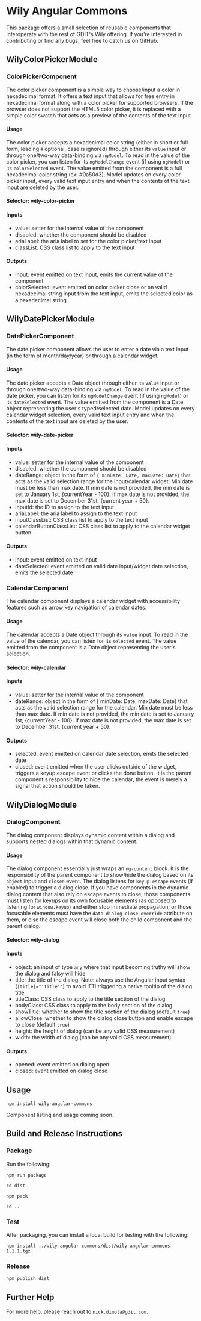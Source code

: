 # Wily Angular Commons

This package offers a small selection of reusable components that interoperate with the rest of GDIT's Wily offering. If you're interested in contributing or find any bugs, feel free to catch us on GitHub.

## WilyColorPickerModule
### ColorPickerComponent
The color picker component is a simple way to choose/input a color in hexadecimal format. It offers a text input that allows for free entry in hexadecimal format along with a color picker for supported browsers. If the browser does not support the HTML5 color picker, it is replaced with a simple color swatch that acts as a preview of the contents of the text input.
#### Usage
The color picker accepts a hexadecimal color string (either in short or full form, leading `#` optional, case is ignored) through either its `value` input or through one/two-way data-binding via `ngModel`. To read in the value of the color picker, you can listen for its `ngModelChange` event (if using `ngModel`) or its `colorSelected` event. The value emitted from the component is a full hexadecimal color string (ex: #0a50d3). Model updates on every color picker input, every valid text input entry and when the contents of the text input are deleted by the user.
#### Selector: wily-color-picker
#### Inputs
- value: setter for the internal value of the component
- disabled: whether the component should be disabled
- ariaLabel: the aria label to set for the color picker/text input
- classList: CSS class list to apply to the text input
#### Outputs
- input: event emitted on text input, emits the current value of the component
- colorSelected: event emitted on color picker close or on valid hexadecimal string input from the text input, emits the selected color as a hexadecimal string

## WilyDatePickerModule
### DatePickerComponent
The date picker component allows the user to enter a date via a text input (in the form of month/day/year) or through a calendar widget.
#### Usage
The date picker accepts a Date object through either its `value` input or through one/two-way data-binding via `ngModel`. To read in the value of the date picker, you can listen for its `ngModelChange` event (if using `ngModel`) or its `dateSelected` event. The value emitted from the component is a Date object representing the user's typed/selected date. Model updates on every calendar widget selection, every valid text input entry and when the contents of the text input are deleted by the user.
#### Selector: wily-date-picker
#### Inputs
- value: setter for the internal value of the component
- disabled: whether the component should be disabled
- dateRange: object in the form of `{ minDate: Date, maxDate: Date}` that acts as the valid selection range for the input/calendar widget. Min date must be less than max date. If min date is not provided, the min date is set to January 1st, {currentYear - 100}. If max date is not provided, the max date is set to December 31st, {current year + 50}.
- inputId: the ID to assign to the text input
- ariaLabel: the aria label to assign to the text input
- inputClassList: CSS class list to apply to the text input
- calendarButtonClassList: CSS class list to apply to the calendar widget button
#### Outputs
- input: event emitted on text input
- dateSelected: event emitted on valid date input/widget date selection, emits the selected date
### CalendarComponent
The calendar component displays a calendar widget with accessibility features such as arrow key navigation of calendar dates.
#### Usage
The calendar accepts a Date object through its `value` input. To read in the value of the calendar, you can listen for its `selected` event. The value emitted from the component is a Date object representing the user's selection.
#### Selector: wily-calendar
#### Inputs
- value: setter for the internal value of the component
- dateRange: object in the form of { minDate: Date, maxDate: Date} that acts as the valid selection range for the calendar. Min date must be less than max date. If min date is not provided, the min date is set to January 1st, {currentYear - 100}. If max date is not provided, the max date is set to December 31st, {current year + 50}.
#### Outputs
- selected: event emitted on calendar date selection, emits the selected date
- closed: event emitted when the user clicks outside of the widget, triggers a keyup.escape event or clicks the done button. It is the parent component's responsibility to hide the calendar, the event is merely a signal that action should be taken.

## WilyDialogModule
### DialogComponent
The dialog component displays dynamic content within a dialog and supports nested dialogs within that dynamic content.
#### Usage
The dialog component essentially just wraps an `ng-content` block. It is the responsibility of the parent component to show/hide the dialog based on its `object` input and `closed` event. The dialog listens for `keyup.escape` events (if enabled) to trigger a dialog close. If you have components in the dynamic dialog content that also rely on escape events to close, those components must listen for keyups on its own focusable elements (as opposed to listening for `window.keyup`) and either stop immediate propagation, or those focusable elements must have the `data-dialog-close-override` attribute on them, or else the escape event will close both the child component and the parent dialog.
#### Selector: wily-dialog
#### Inputs
- object: an input of type `any` where that input becoming truthy will show the dialog and falsy will hide
- title: the title of the dialog. Note: always use the Angular input syntax (`[title]="'Title'"`) to avoid IE11 triggering a native tooltip of the dialog title
- titleClass: CSS class to apply to the title section of the dialog
- bodyClass: CSS class to apply to the body section of the dialog
- showTitle: whether to show the title section of the dialog (default `true`)
- allowClose: whether to show the dialog close button and enable escape to close (default `true`)
- height: the height of dialog (can be any valid CSS measurement)
- width: the width of dialog (can be any valid CSS measurement)
#### Outputs
- opened: event emitted on dialog open
- closed: event emitted on dialog close


## Usage

`npm install wily-angular-commons`

Component listing and usage coming soon.

## Build and Release Instructions

### Package

Run the following:

`npm run package`

`cd dist`

`npm pack`

`cd ..`

### Test

After packaging, you can install a local build for testing with the following:

`npm install ../wily-angular-commons/dist/wily-angular-commons-1.1.1.tgz`

### Release

`npm publish dist`

## Further Help

For more help, please reach out to `nick.dimola@gdit.com`.
